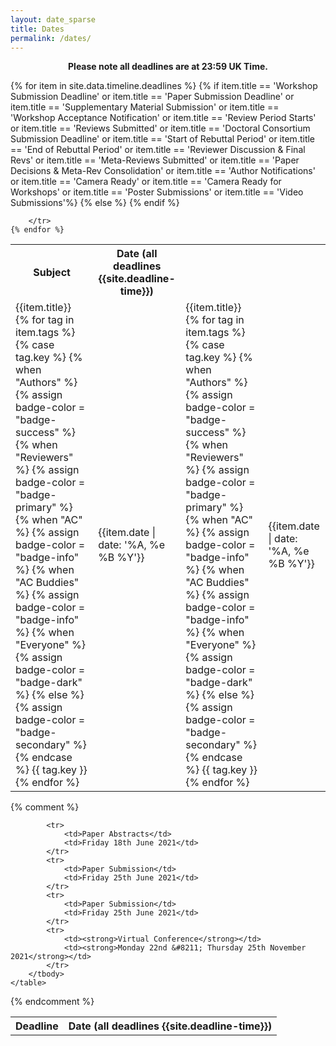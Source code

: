 ```yaml
---
layout: date_sparse
title: Dates
permalink: /dates/
---
```


<p align="center"><strong>
    Please note all deadlines are at 23:59 UK Time.
</strong></p>


<div class="row pl-2 pr-2 pt-2 pb-2 mx-auto justify-content-center">
<table class="table table-striped table-bordered" style="max-width: 750px;">
  <tbody>
    <tr><th scope="row">Subject</th>
        <th scope="row">Date (all deadlines {{site.deadline-time}})</th></tr>
    {% for item in site.data.timeline.deadlines %}
        <tr>
          {% if item.title == 'Workshop Submission Deadline' or item.title == 'Paper Submission Deadline' or item.title == 'Supplementary Material Submission' or item.title == 'Workshop Acceptance Notification' or item.title == 'Review Period Starts' or item.title == 'Reviews Submitted' or item.title == 'Doctoral Consortium Submission Deadline' or item.title == 'Start of Rebuttal Period' or item.title == 'End of Rebuttal Period' or item.title == 'Reviewer Discussion & Final Revs' or item.title == 'Meta-Reviews Submitted' or item.title == 'Paper Decisions & Meta-Rev Consolidation' or item.title == 'Author Notifications' or item.title == 'Camera Ready' or item.title == 'Camera Ready for Workshops' or item.title == 'Poster Submissions' or item.title == 'Video Submissions'%} 
            <td>{{item.title}}&nbsp;
                {% for tag in item.tags %}
                {% case tag.key %}
                  {% when "Authors" %}
                     {% assign badge-color = "badge-success" %}
                  {% when "Reviewers" %}
                     {% assign badge-color = "badge-primary" %}
                  {% when "AC" %}
                     {% assign badge-color = "badge-info" %}
                  {% when "AC Buddies" %}
                     {% assign badge-color = "badge-info" %}
                  {% when "Everyone" %}
                     {% assign badge-color = "badge-dark" %}
                  {% else %}
                     {% assign badge-color = "badge-secondary" %}
                {% endcase %}
                  <span class="badge {{badge-color}} mt-2 mb-2" style="font-weight: normal;">{{ tag.key }}</span>
                {% endfor %}
            </td>                
            <td>{{item.date | date: '%A, %e %B %Y'}}</td>
          {% else %}
            <td>{{item.title}}&nbsp;
                {% for tag in item.tags %}
                {% case tag.key %}
                  {% when "Authors" %}
                     {% assign badge-color = "badge-success" %}
                  {% when "Reviewers" %}
                     {% assign badge-color = "badge-primary" %}
                  {% when "AC" %}
                     {% assign badge-color = "badge-info" %}
                  {% when "AC Buddies" %}
                     {% assign badge-color = "badge-info" %}
                  {% when "Everyone" %}
                     {% assign badge-color = "badge-dark" %}
                  {% else %}
                     {% assign badge-color = "badge-secondary" %}
                {% endcase %}
                  <span class="badge {{badge-color}} mt-2 mb-2" style="font-weight: normal;">{{ tag.key }}</span>
                {% endfor %}
            </td>
            <td>{{item.date | date: '%A, %e %B %Y'}}</td>
          {% endif %}
            
        </tr>
    {% endfor %}
  </tbody>
</table>
</div>

{% comment %}

<div class="row pl-2 pr-2 pt-2 pb-2 mx-auto justify-content-center">
<table class="table table-striped table-bordered" style="max-width: 750px;">
  <!--<thead>
    <tr>
      <th scope="col">#</th>
      <th scope="col">First</th>
      <th scope="col">Last</th>
      <th scope="col">Handle</th>
    </tr>
  </thead>-->
  <tbody>
    <tr><th scope="row">Deadline</th>
        <th scope="row">Date (all deadlines {{site.deadline-time}})</th></tr>

            <tr>
                <td>Paper Abstracts</td>
                <td>Friday 18th June 2021</td>
            </tr>
            <tr>
                <td>Paper Submission</td>
                <td>Friday 25th June 2021</td>
            </tr>
            <tr>
                <td>Paper Submission</td>
                <td>Friday 25th June 2021</td>
            </tr>
            <tr>
                <td><strong>Virtual Conference</strong></td>
                <td><strong>Monday 22nd &#8211; Thursday 25th November 2021</strong></td>
            </tr>
        </tbody>
    </table>
</div>

<!--<tr>
    <td>Reviews Submitted</td>
    <td>Thursday 18th June 2020</td>
</tr>
<tr>
    <td>Reviews to Authors,<br>Start of Rebuttal Period</td>
    <td>Friday 26th June 2020</td>
</tr>
<tr>
    <td>Author Rebuttals Submitted</td>
    <td>Thursday 2nd July 2020</td>
</tr>
<tr>
    <td>Area Chair Decisions</td>
    <td>Thursday 23rd July 2020</td>
</tr>
<tr>
    <td>Author Notification</td>
    <td>Wednesday 29th July 2020</td>
</tr>
<tr>
    <td>Camera Ready Submission (PDF and Supplementary Material)</td>
    <td>Thursday 13th August 2020</td>
</tr>
<tr>
    <td>Virtual Conference Video Submissions</td>
    <td>Thursday 20th August 2020</td>
</tr>
<tr>
    <td>Deadline for payment of per paper event enabling fee</td>
    <td>Thursday 27th August 2020</td>
</tr>-->

{% endcomment %}
